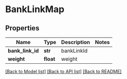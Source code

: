 # BankLinkMap

## Properties
Name | Type | Description | Notes
------------ | ------------- | ------------- | -------------
**bank_link_id** | **str** | bankLinkId | 
**weight** | **float** | weight | 

[[Back to Model list]](../README.md#documentation-for-models) [[Back to API list]](../README.md#documentation-for-api-endpoints) [[Back to README]](../README.md)


